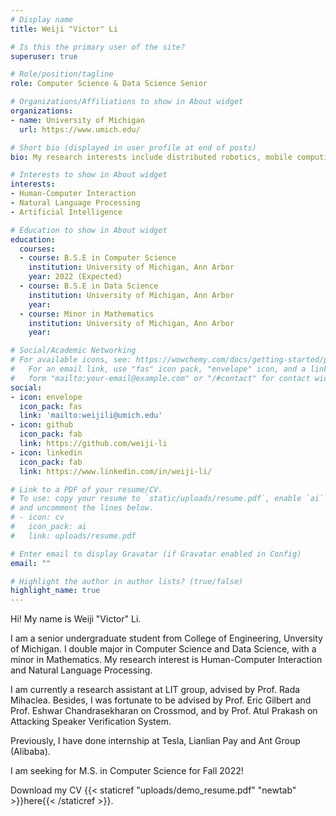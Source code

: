 ```yaml
---
# Display name
title: Weiji "Victor" Li

# Is this the primary user of the site?
superuser: true

# Role/position/tagline
role: Computer Science & Data Science Senior 

# Organizations/Affiliations to show in About widget
organizations:
- name: University of Michigan
  url: https://www.umich.edu/

# Short bio (displayed in user profile at end of posts)
bio: My research interests include distributed robotics, mobile computing and programmable matter.

# Interests to show in About widget
interests:
- Human-Computer Interaction
- Natural Language Processing
- Artificial Intelligence

# Education to show in About widget
education:
  courses:
  - course: B.S.E in Computer Science 
    institution: University of Michigan, Ann Arbor
    year: 2022 (Expected)
  - course: B.S.E in Data Science 
    institution: University of Michigan, Ann Arbor
    year: 
  - course: Minor in Mathematics
    institution: University of Michigan, Ann Arbor
    year: 

# Social/Academic Networking
# For available icons, see: https://wowchemy.com/docs/getting-started/page-builder/#icons
#   For an email link, use "fas" icon pack, "envelope" icon, and a link in the
#   form "mailto:your-email@example.com" or "/#contact" for contact widget.
social:
- icon: envelope
  icon_pack: fas
  link: 'mailto:weijili@umich.edu'
- icon: github
  icon_pack: fab
  link: https://github.com/weiji-li
- icon: linkedin
  icon_pack: fab
  link: https://www.linkedin.com/in/weiji-li/

# Link to a PDF of your resume/CV.
# To use: copy your resume to `static/uploads/resume.pdf`, enable `ai` icons in `params.toml`, 
# and uncomment the lines below.
# - icon: cv
#   icon_pack: ai
#   link: uploads/resume.pdf

# Enter email to display Gravatar (if Gravatar enabled in Config)
email: ""

# Highlight the author in author lists? (true/false)
highlight_name: true
---
```


Hi! My name is Weiji "Victor" Li.

I am a senior undergraduate student from College of Engineering, Unversity of Michigan. I double major in Computer Science and Data Science, with a minor in Mathematics. My research interest is Human-Computer Interaction and Natural Language Processing.

I am currently a research assistant at LIT group, advised by Prof. Rada Mihaclea. Besides, I was fortunate to be advised by Prof. Eric Gilbert and Prof. Eshwar Chandrasekharan on Crossmod, and by Prof. Atul Prakash on Attacking Speaker Verification System.

Previously, I have done internship at Tesla, Lianlian Pay and Ant Group (Alibaba). 

I am seeking for M.S. in Computer Science for Fall 2022!

Download my CV {{< staticref "uploads/demo_resume.pdf" "newtab" >}}here{{< /staticref >}}.
